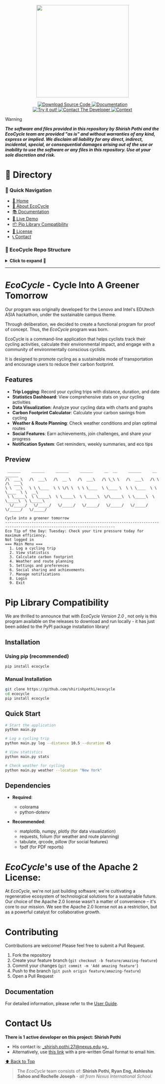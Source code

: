 <p align="center">
    <img src="https://i.postimg.cc/T2qM7Z1T/Eco-Cycle-Logo-Rounded.png" width="300" />
</p>

<p align="center">
    <a href="https://github.com/shirishpothi/ecocycle/raw/main/DMG%20Files/EcoCycle%20Version%202.5.dmg" download>
        <img alt="Download Source Code" src="https://img.shields.io/badge/Download%20Source%20Code-243542?style=for-the-badge&logo=microsoftedge&logoColor=white">
    </a>
    <a href="https://rebrand.ly/ecocycle">
        <img alt="Documentation" src="https://img.shields.io/badge/Documentation-0088CC?style=for-the-badge&logo=bookstack&logoColor=white">
    </a>
    <br>
    <a href="https://colab.research.google.com/drive/1RzraMhybgZHFUTL3HoQrAXEwq6j6H-xs?usp=sharing">
        <img alt="Try it out!" src="https://img.shields.io/badge/Try%20it%20out!-6A0DAD?style=for-the-badge&logo=google-colab&logoColor=white">
    </a>
    <a href="https://mail.google.com/mail/?view=cm&fs=1&to=shirish.pothi.27@gmail.com&su=Immediate%20GitHub%20Repo%20Feedback">
        <img src="https://img.shields.io/badge/Contact-Email-red?style=for-the-badge&logo=gmail" alt="Contact The Developer">
    </a>
    <a href="https://docs.google.com/presentation/d/1V0sD7ZGWMJudS2l8zrOAOJ6m7OpsP_9EuI9vWEAfRe8/edit?usp=sharing">
        <img alt="Context" src="https://img.shields.io/badge/Context-Google%20Slides-FFD500?style=for-the-badge&logo=google-slides&logoColor=yellow">
    </a>
</p>

> [!WARNING]
_**The software and files provided in this repository by Shirish Pothi and the EcoCycle team are provided "as is" and without warranties of any kind, express or implied. We disclaim all liability for any direct, indirect, incidental, special, or consequential damages arising out of the use or inability to use the software or any files in this repository. Use at your sole discretion and risk.**_


# 📂 Directory


### 📌 Quick Navigation
- [🏡 Home](#ecocycle---cycle-into-a-greener-tomorrow)
- [📜 About EcoCycle](#the-ecocycle-program)
- [📚 Documentation](https://rebrand.ly/ecocycle)
- [🚀 Live Demo](https://colab.research.google.com/drive/1RzraMhybgZHFUTL3HoQrAXEwq6j6H-xs?usp=sharing)
- [📦 Pip Library Compatibility](#pip-library-compatibility)
- [📜 License](#ecocycles-use-of-the-apache-2-license)
- [📞 Contact](#contact-us)


### 📁 EcoCycle Repo Structure  

<details>
  <summary><strong>Click to expand</strong> 📂</summary>

- 📜 **README.md** → Project overview & instructions  
- 📜 **GUIDE.md** → User guide & documentation  
- 📜 **LICENSE** → License information  
- 📜 **requirements.txt** → List of dependencies  

- 📁 **EcoCycle/** → Core application files  
  - 📄 **__init__.py** → Main package initialization  
  - 📄 **main.py** → Main application entry point  
  - 📄 **user_manager.py** → User authentication & profile management  
  - 📄 **eco_tips.py** → Collection of eco-friendly & cycling tips 🌱  
  - 📄 **ascii_art.py** → Decorative ASCII art 🎨  
  - 📄 **enhanced_ascii_art.py** → Animated ASCII art ✨  
  - 📄 **config.py** → Configuration constants & settings ⚙️  
  - 📄 **dashboard.py** → Displays cycling statistics 📊  
  - 📄 **data_visualization.py** → Charts & graphs for cycling activity 📈  
  - 📄 **weather_route_planner.py** → Weather + route planning 🌦️🚴  
  - 📄 **ai_route_planner.py** → AI-based route recommendations 🤖🗺️  
  - 📄 **notification_system.py** → Reminders & alerts 🔔  
  - 📄 **admin_panel.py** → Admin interface for system management 🛠️  
  - 📄 **carbon_footprint.py** → Carbon footprint calculator 🌍  
  - 📄 **carbon_impact_tracker.py** → Tracks environmental impact 📉  
  - 📄 **eco_challenges.py** → Sustainability challenges 🏆  
  - 📄 **demo_animations.py** → Demo for animations 🎞️  
  - 📄 **demo_enhanced_ui.py** → Demo for enhanced UI features 🧪  
  - 📄 **social_gamification.py** → Social & gamification features 🎮  
  - 📄 **sheets_manager.py** → Google Sheets integration 📄  
  - 📄 **utils.py** → Utility functions 🧰  

</details>

---

# _EcoCycle_ - Cycle Into A Greener Tomorrow

Our program was originally developed for the Lenovo and Intel's EDUtech ASIA hackathon, under the sustainable campus theme.

Through deliberation, we decided to create a functional program for proof of concept. Thus, the _EcoCycle_ program was born.

EcoCycle is a command-line application that helps cyclists track their cycling activities, calculate their environmental impact, and engage with a community of environmentally conscious cyclists.

It is designed to promote cycling as a sustainable mode of transportation and encourage users to reduce their carbon footprint.

## Features

- **Trip Logging**: Record your cycling trips with distance, duration, and date
- **Statistics Dashboard**: View comprehensive stats on your cycling activities
- **Data Visualization**: Analyze your cycling data with charts and graphs
- **Carbon Footprint Calculator**: Calculate your carbon savings from cycling
- **Weather & Route Planning**: Check weather conditions and plan optimal routes
- **Social Features**: Earn achievements, join challenges, and share your progress
- **Notification System**: Get reminders, weekly summaries, and eco tips


## Preview

```
 ______     ______     ______     ______     __  __     ______     __         ______    
/\  ___\   /\  ___\   /\  __ \   /\  ___\   /\ \_\ \   /\  ___\   /\ \       /\  ___\   
\ \  __\   \ \ \____  \ \ \/\ \  \ \ \____  \ \____ \  \ \ \____  \ \ \____  \ \  __\   
 \ \_____\  \ \_____\  \ \_____\  \ \_____\  \/\_____\  \ \_____\  \ \_____\  \ \_____\ 
  \/_____/   \/_____/   \/_____/   \/_____/   \/_____/   \/_____/   \/_____/   \/_____/ 
                 
Cycle into a greener tomorrow
------------------------------------------------------------------------------------------------------------------------
Eco Tip of the Day: Tuesday: Check your tire pressure today for maximum efficiency.
Not logged in
=== Main Menu ===
  1. Log a cycling trip
  2. View statistics
  3. Calculate carbon footprint
  4. Weather and route planning
  5. Settings and preferences
  6. Social sharing and achievements
  7. Manage notifications
  8. Login
  9. Exit
```


# Pip Library Compatibility
We are thrilled to announce that with _EcoCycle_ _Version 2.0_ , not only is this program available on the releases to download and run locally - it has just been added to the PyPI package installation library!

## Installation

### Using pip (recommended)

```bash
pip install ecocycle
```

### Manual Installation

```bash
git clone https://github.com/shirishpothi/ecocycle
cd ecocycle
pip install ecocycle
```

## Quick Start

```bash
# Start the application
python main.py

# Log a cycling trip
python main.py log --distance 10.5 --duration 45

# View statistics
python main.py stats

# Check weather for cycling
python main.py weather --location "New York"
```

## Dependencies

- **Required**:
  - colorama
  - python-dotenv
  
- **Recommended**:
  - matplotlib, numpy, plotly (for data visualization)
  - requests, folium (for weather and route planning)
  - tabulate, qrcode, pillow (for social features)
  - fpdf (for PDF reports)

# _EcoCycle_'s use of the Apache 2 License: 
At _EcoCycle_, we're not just building software; we're cultivating a regenerative ecosystem of technological solutions for a sustainable future. Our choice of the Apache 2.0 license wasn't a matter of convenience – it's core to our mission. We see the Apache 2.0 license not as a restriction, but as a powerful catalyst for collaborative growth.


# Contributing

Contributions are welcome! Please feel free to submit a Pull Request.

1. Fork the repository
2. Create your feature branch (`git checkout -b feature/amazing-feature`)
3. Commit your changes (`git commit -m 'Add amazing feature'`)
4. Push to the branch (`git push origin feature/amazing-feature`)
5. Open a Pull Request

## Documentation

For detailed information, please refer to the [User Guide](GUIDE.md).

# Contact Us

**There is 1 active developer on this project: Shirish Pothi**
- His contact is: _shirish.pothi.27@nexus.edu.sg_
- Alternatively, use [this link](https://mail.google.com/mail/?view=cm&fs=1&to=shirish.pothi.27@gmail.com&su=Immediate%20GitHub%20Repo%20Feedback) with a pre-written Gmail format to email him.

[⬆ Back to Top](#readme)

> The _EcoCycle_ team consists of: **Shirish Pothi, Ryan Eng, Ashlesha Sahoo and Rochelle Joseph** - _all from Nexus International School._



